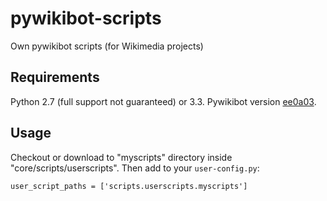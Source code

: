 # pywikibot-scripts
Own pywikibot scripts (for Wikimedia projects)

## Requirements
Python 2.7 (full support not guaranteed) or 3.3.
Pywikibot version [ee0a03](https://github.com/wikimedia/pywikibot/tree/ee0a03cef65647ffbf92a91f4d1e5b20fe323ec4).

## Usage
Checkout or download to "myscripts" directory inside "core/scripts/userscripts".
Then add to your `user-config.py`:
```
user_script_paths = ['scripts.userscripts.myscripts']
```